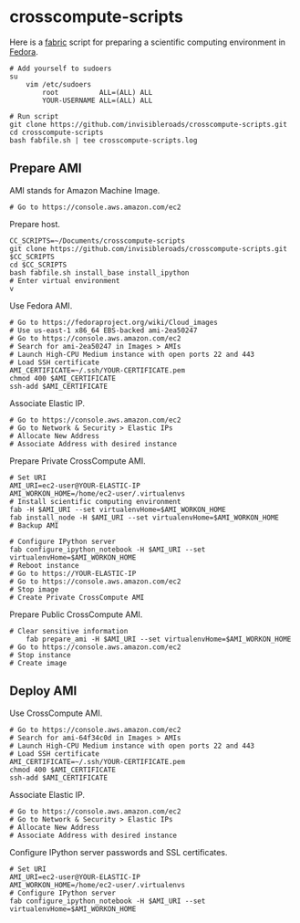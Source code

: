 crosscompute-scripts
====================
Here is a [fabric](http://docs.fabfile.org) script for preparing a scientific computing environment in [Fedora](http://fedoraproject.org).

    # Add yourself to sudoers
    su
        vim /etc/sudoers
            root          ALL=(ALL) ALL
            YOUR-USERNAME ALL=(ALL) ALL

    # Run script
    git clone https://github.com/invisibleroads/crosscompute-scripts.git
    cd crosscompute-scripts
    bash fabfile.sh | tee crosscompute-scripts.log


Prepare AMI
-----------
AMI stands for Amazon Machine Image.

    # Go to https://console.aws.amazon.com/ec2

Prepare host.

    CC_SCRIPTS=~/Documents/crosscompute-scripts
    git clone https://github.com/invisibleroads/crosscompute-scripts.git $CC_SCRIPTS
    cd $CC_SCRIPTS
    bash fabfile.sh install_base install_ipython
    # Enter virtual environment
    v

Use Fedora AMI.

    # Go to https://fedoraproject.org/wiki/Cloud_images
    # Use us-east-1 x86_64 EBS-backed ami-2ea50247 
    # Go to https://console.aws.amazon.com/ec2
    # Search for ami-2ea50247 in Images > AMIs
    # Launch High-CPU Medium instance with open ports 22 and 443
    # Load SSH certificate
    AMI_CERTIFICATE=~/.ssh/YOUR-CERTIFICATE.pem
    chmod 400 $AMI_CERTIFICATE
    ssh-add $AMI_CERTIFICATE

Associate Elastic IP.

    # Go to https://console.aws.amazon.com/ec2
    # Go to Network & Security > Elastic IPs
    # Allocate New Address
    # Associate Address with desired instance

Prepare Private CrossCompute AMI.

    # Set URI
    AMI_URI=ec2-user@YOUR-ELASTIC-IP
    AMI_WORKON_HOME=/home/ec2-user/.virtualenvs
    # Install scientific computing environment
    fab -H $AMI_URI --set virtualenvHome=$AMI_WORKON_HOME
    fab install_node -H $AMI_URI --set virtualenvHome=$AMI_WORKON_HOME
    # Backup AMI

    # Configure IPython server
    fab configure_ipython_notebook -H $AMI_URI --set virtualenvHome=$AMI_WORKON_HOME
    # Reboot instance
    # Go to https://YOUR-ELASTIC-IP
    # Go to https://console.aws.amazon.com/ec2
    # Stop image
    # Create Private CrossCompute AMI

Prepare Public CrossCompute AMI.

    # Clear sensitive information
        fab prepare_ami -H $AMI_URI --set virtualenvHome=$AMI_WORKON_HOME
    # Go to https://console.aws.amazon.com/ec2
    # Stop instance
    # Create image


Deploy AMI
----------
Use CrossCompute AMI.

    # Go to https://console.aws.amazon.com/ec2
    # Search for ami-64f34c0d in Images > AMIs
    # Launch High-CPU Medium instance with open ports 22 and 443
    # Load SSH certificate
    AMI_CERTIFICATE=~/.ssh/YOUR-CERTIFICATE.pem
    chmod 400 $AMI_CERTIFICATE
    ssh-add $AMI_CERTIFICATE

Associate Elastic IP.

    # Go to https://console.aws.amazon.com/ec2
    # Go to Network & Security > Elastic IPs
    # Allocate New Address
    # Associate Address with desired instance

Configure IPython server passwords and SSL certificates.

    # Set URI
    AMI_URI=ec2-user@YOUR-ELASTIC-IP
    AMI_WORKON_HOME=/home/ec2-user/.virtualenvs
    # Configure IPython server
    fab configure_ipython_notebook -H $AMI_URI --set virtualenvHome=$AMI_WORKON_HOME
